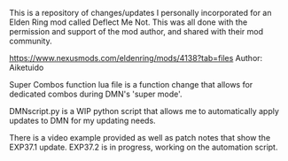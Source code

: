 This is a repository of changes/updates I personally incorporated for an Elden Ring mod called Deflect Me Not. This was all done with the permission and support of the mod author, and shared with their mod community.

https://www.nexusmods.com/eldenring/mods/4138?tab=files Author: Aiketuido


Super Combos function lua file is a function change that allows for dedicated combos during DMN's 'super mode'.

DMNscript.py is a WIP python script that allows me to automatically apply updates to DMN for my updating needs.

There is a video example provided as well as patch notes that show the EXP37.1 update. EXP37.2 is in progress, working on the automation script.

